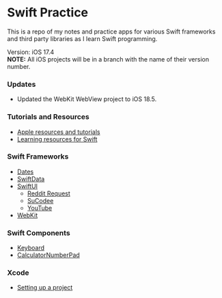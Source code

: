# Swift Practice
This is a repo of my notes and practice apps for various Swift frameworks and third party libraries as I learn Swift programming.

Version: iOS 17.4   
**NOTE:** All iOS projects will be in a branch with the name of their version number.

### Updates
- Updated the WebKit WebView project to iOS 18.5. 


### Tutorials and Resources
- [Apple resources and tutorials](/apple_resources_and_learning.md)
- [Learning resources for Swift](/learning_resources_for_swift.md)   

### Swift Frameworks
- [Dates](/Swift%20Frameworks/Dates/)   
- [SwiftData](/Swift%20Frameworks/SwiftData/)
- [SwiftUI](/Swift%20Frameworks/SwiftUI/)
  - [Reddit Request](/Swift%20Frameworks/SwiftUI/Reddit/)
  - [SuCodee](/Swift%20Frameworks/SwiftUI/SuCodee/)
  - [YouTube](/Swift%20Frameworks/SwiftUI/YouTube/)
- [WebKit](/Swift%20Frameworks/WebKit/)

### Swift Components
- [Keyboard](/SwiftUI%20Components/Keyboard/)
- [CalculatorNumberPad](/SwiftUI%20Components/Random%20Views/CalculatorNumberPad/)

### Xcode
- [Setting up a project](/setting_up_a_project.md)